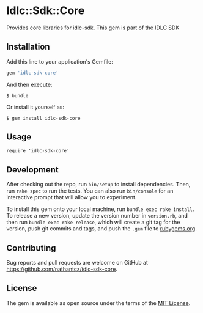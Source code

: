 # Idlc::Sdk::Core

Provides core libraries for idlc-sdk. This gem is part of the IDLC SDK

## Installation

Add this line to your application's Gemfile:

```ruby
gem 'idlc-sdk-core'
```

And then execute:

    $ bundle

Or install it yourself as:

    $ gem install idlc-sdk-core

## Usage

    require 'idlc-sdk-core'

## Development

After checking out the repo, run `bin/setup` to install dependencies. Then, run `rake spec` to run the tests. You can also run `bin/console` for an interactive prompt that will allow you to experiment.

To install this gem onto your local machine, run `bundle exec rake install`. To release a new version, update the version number in `version.rb`, and then run `bundle exec rake release`, which will create a git tag for the version, push git commits and tags, and push the `.gem` file to [rubygems.org](https://rubygems.org).

## Contributing

Bug reports and pull requests are welcome on GitHub at https://github.com/nathantcz/idlc-sdk-core.

## License

The gem is available as open source under the terms of the [MIT License](http://opensource.org/licenses/MIT).
